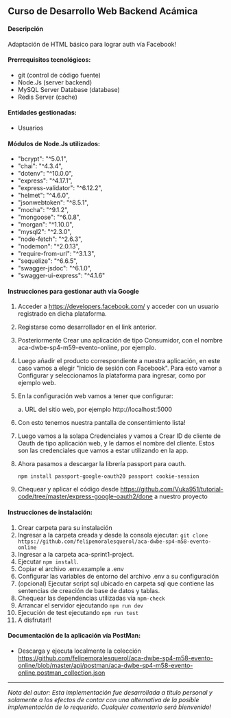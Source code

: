 ## Curso de Desarrollo Web Backend Acámica

#### Descripción

Adaptación de HTML básico para lograr auth vía Facebook!


#### Prerrequisitos tecnológicos:

- git (control de código fuente)
- Node.Js (server backend)
- MySQL Server Database (database)
- Redis Server (cache)

#### Entidades gestionadas:

- Usuarios


#### Módulos de Node.Js utilizados:

- "bcrypt": "^5.0.1",
- "chai": "^4.3.4",
- "dotenv": "^10.0.0",
- "express": "^4.17.1",
- "express-validator": "^6.12.2",
- "helmet": "^4.6.0",
- "jsonwebtoken": "^8.5.1",
- "mocha": "^9.1.2",
- "mongoose": "^6.0.8",
- "morgan": "^1.10.0",
- "mysql2": "^2.3.0",
- "node-fetch": "^2.6.3",
- "nodemon": "^2.0.13",
- "require-from-url": "^3.1.3",
- "sequelize": "^6.6.5",
- "swagger-jsdoc": "^6.1.0",
- "swagger-ui-express": "^4.1.6"

#### Instrucciones para gestionar auth vía Google

1. Acceder a https://developers.facebook.com/ y acceder con un usuario registrado en dicha plataforma.

2. Registarse como desarrollador en el link anterior.

3. Posteriormente Crear una aplicación de tipo Consumidor, con el nombre aca-dwbe-sp4-m59-evento-online, por ejemplo.

4. Luego añadir el producto correspondiente a nuestra aplicación, en este caso vamos a elegir "Inicio de sesión con Facebook". Para esto vamor a Configurar y seleccionamos la plataforma para ingresar, como por ejemplo web.

5. En la configuración web vamos a tener que configurar:

   a. URL del sitio web, por ejemplo http://localhost:5000
   

6. Con esto tenemos nuestra pantalla de consentimiento lista!

7. Luego vamos a la solapa Credenciales y vamos a Crear ID de cliente de Oauth de tipo aplicación web, y le damos el nombre del cliente. Estos son las credenciales que vamos a estar utilizando en la app.

8. Ahora pasamos a descargar la librería passport para oauth.

   ```npm install passport-google-oauth20 passport cookie-session```

9. Chequear y aplicar el código desde https://github.com/Vuka951/tutorial-code/tree/master/express-google-oauth2/done a nuestro proyecto






#### Instrucciones de instalación:

1. Crear carpeta para su instalación
2. Ingresar a la carpeta creada y desde la consola ejecutar:
   `git clone https://github.com/felipemoralesquerol/aca-dwbe-sp4-m58-evento-online`
3. Ingresar a la carpeta aca-sprint1-project.
4. Ejecutar `npm install`.
5. Copiar el archivo .env.example a .env
6. Configurar las variables de entorno del archivo .env a su configuración
7. (opcional) Ejecutar script sql ubicado en carpeta sql que contiene las sentencias de creación de base de datos y tablas.
8. Chequear las dependencias utilizadas vía `npm-check`
9. Arrancar el servidor ejecutando `npm run dev`
10. Ejecución de test ejecutando `npm run test`
11. A disfrutar!!

#### Documentación de la aplicación vía PostMan:

- Descarga y ejecuta localmente la colección https://github.com/felipemoralesquerol/aca-dwbe-sp4-m58-evento-online/blob/master/api/postman/aca-dwbe-sp4-m58-evento-online.postman_collection.json

---

_Nota del autor:
Esta implementación fue desarrollada a titulo personal y solamente a los efectos de contar con una alternativa de la posible implementación de lo requerido.
Cualquier comentario será bienvenido!_